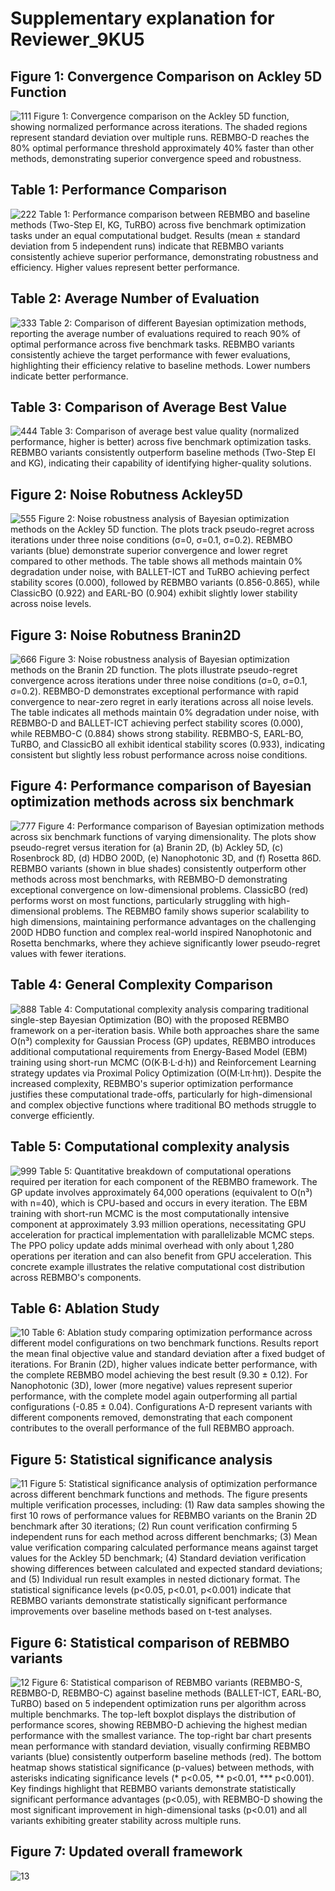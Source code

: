# Supplementary explanation for Reviewer_9KU5
## Figure 1: Convergence Comparison on Ackley 5D Function
![111](./reviewer_9KU5_doc/Convergence_comparison_on_the_Ackley_5D_function.PNG)
Figure 1: Convergence comparison on the Ackley 5D function, showing normalized performance across iterations. The shaded regions represent standard deviation over multiple runs. REBMBO-D reaches the 80% optimal performance threshold approximately 40% faster than other methods, demonstrating superior convergence speed and robustness.

## Table 1: Performance Comparison
![222](./reviewer_9KU5_doc/Performance_comparison_between_REBMBO_and_baseline_methods.PNG)
Table 1: Performance comparison between REBMBO and baseline methods (Two-Step EI, KG, TuRBO) across five benchmark optimization tasks under an equal computational budget. Results (mean ± standard deviation from 5 independent runs) indicate that REBMBO variants consistently achieve superior performance, demonstrating robustness and efficiency. Higher values represent better performance.

## Table 2: Average Number of Evaluation
![333](./reviewer_9KU5_doc/Comparison_of_different_Bayesian_optimization_methods.PNG)
Table 2: Comparison of different Bayesian optimization methods, reporting the average number of evaluations required to reach 90% of optimal performance across five benchmark tasks. REBMBO variants consistently achieve the target performance with fewer evaluations, highlighting their efficiency relative to baseline methods. Lower numbers indicate better performance.

## Table 3: Comparison of Average Best Value
![444](./reviewer_9KU5_doc/Comparison_of_average_best_value_quality.PNG)
Table 3: Comparison of average best value quality (normalized performance, higher is better) across five benchmark optimization tasks. REBMBO variants consistently outperform baseline methods (Two-Step EI and KG), indicating their capability of identifying higher-quality solutions.

## Figure 2: Noise Robutness Ackley5D
![555](./reviewer_9KU5_doc/Noise_Robustness_ack.PNG)
Figure 2: Noise robustness analysis of Bayesian optimization methods on the Ackley 5D function. The plots track pseudo-regret across iterations under three noise conditions (σ=0, σ=0.1, σ=0.2). REBMBO variants (blue) demonstrate superior convergence and lower regret compared to other methods. The table shows all methods maintain 0% degradation under noise, with BALLET-ICT and TuRBO achieving perfect stability scores (0.000), followed by REBMBO variants (0.856-0.865), while ClassicBO (0.922) and EARL-BO (0.904) exhibit slightly lower stability across noise levels.

## Figure 3: Noise Robutness Branin2D
![666](./reviewer_9KU5_doc/Noise_Robustness_barn.PNG)
Figure 3: Noise robustness analysis of Bayesian optimization methods on the Branin 2D function. The plots illustrate pseudo-regret convergence across iterations under three noise conditions (σ=0, σ=0.1, σ=0.2). REBMBO-D demonstrates exceptional performance with rapid convergence to near-zero regret in early iterations across all noise levels. The table indicates all methods maintain 0% degradation under noise, with REBMBO-D and BALLET-ICT achieving perfect stability scores (0.000), while REBMBO-C (0.884) shows strong stability. REBMBO-S, EARL-BO, TuRBO, and ClassicBO all exhibit identical stability scores (0.933), indicating consistent but slightly less robust performance across noise conditions.

## Figure 4: Performance comparison of Bayesian optimization methods across six benchmark
![777](./reviewer_9KU5_doc/Noise_Robustness_all.png)
Figure 4: Performance comparison of Bayesian optimization methods across six benchmark functions of varying dimensionality. The plots show pseudo-regret versus iteration for (a) Branin 2D, (b) Ackley 5D, (c) Rosenbrock 8D, (d) HDBO 200D, (e) Nanophotonic 3D, and (f) Rosetta 86D. REBMBO variants (shown in blue shades) consistently outperform other methods across most benchmarks, with REBMBO-D demonstrating exceptional convergence on low-dimensional problems. ClassicBO (red) performs worst on most functions, particularly struggling with high-dimensional problems. The REBMBO family shows superior scalability to high dimensions, maintaining performance advantages on the challenging 200D HDBO function and complex real-world inspired Nanophotonic and Rosetta benchmarks, where they achieve significantly lower pseudo-regret values with fewer iterations.

## Table 4: General Complexity Comparison
![888](./reviewer_9KU5_doc/Computational_Cost_gen.png)
Table 4: Computational complexity analysis comparing traditional single-step Bayesian Optimization (BO) with the proposed REBMBO framework on a per-iteration basis. While both approaches share the same O(n³) complexity for Gaussian Process (GP) updates, REBMBO introduces additional computational requirements from Energy-Based Model (EBM) training using short-run MCMC (O(K·B·L·d·h)) and Reinforcement Learning strategy updates via Proximal Policy Optimization (O(M·Lπ·hπ)). Despite the increased complexity, REBMBO's superior optimization performance justifies these computational trade-offs, particularly for high-dimensional and complex objective functions where traditional BO methods struggle to converge efficiently.

## Table 5: Computational complexity analysis
![999](./reviewer_9KU5_doc/Computational-Cost_con.png)
Table 5: Quantitative breakdown of computational operations required per iteration for each component of the REBMBO framework. The GP update involves approximately 64,000 operations (equivalent to O(n³) with n=40), which is CPU-based and occurs in every iteration. The EBM training with short-run MCMC is the most computationally intensive component at approximately 3.93 million operations, necessitating GPU acceleration for practical implementation with parallelizable MCMC steps. The PPO policy update adds minimal overhead with only about 1,280 operations per iteration and can also benefit from GPU acceleration. This concrete example illustrates the relative computational cost distribution across REBMBO's components.

## Table 6: Ablation Study 
![10](./reviewer_9KU5_doc/Abalation_Study.png)
Table 6: Ablation study comparing optimization performance across different model configurations on two benchmark functions. Results report the mean final objective value and standard deviation after a fixed budget of iterations. For Branin (2D), higher values indicate better performance, with the complete REBMBO model achieving the best result (9.30 ± 0.12). For Nanophotonic (3D), lower (more negative) values represent superior performance, with the complete model again outperforming all partial configurations (-0.85 ± 0.04). Configurations A-D represent variants with different components removed, demonstrating that each component contributes to the overall performance of the full REBMBO approach.

## Figure 5: Statistical significance analysis
![11](./reviewer_9KU5_doc/Detail_statistical_analysis.png)
Figure 5: Statistical significance analysis of optimization performance across different benchmark functions and methods. The figure presents multiple verification processes, including: (1) Raw data samples showing the first 10 rows of performance values for REBMBO variants on the Branin 2D benchmark after 30 iterations; (2) Run count verification confirming 5 independent runs for each method across different benchmarks; (3) Mean value verification comparing calculated performance means against target values for the Ackley 5D benchmark; (4) Standard deviation verification showing differences between calculated and expected standard deviations; and (5) Individual run result examples in nested dictionary format. The statistical significance levels (p<0.05, p<0.01, p<0.001) indicate that REBMBO variants demonstrate statistically significant performance improvements over baseline methods based on t-test analyses.

## Figure 6: Statistical comparison of REBMBO variants
![12](./reviewer_9KU5_doc/Visual_analysis_of_statistical_significance.png)
Figure 6: Statistical comparison of REBMBO variants (REBMBO-S, REBMBO-D, REBMBO-C) against baseline methods (BALLET-ICT, EARL-BO, TuRBO) based on 5 independent optimization runs per algorithm across multiple benchmarks. The top-left boxplot displays the distribution of performance scores, showing REBMBO-D achieving the highest median performance with the smallest variance. The top-right bar chart presents mean performance with standard deviation, visually confirming REBMBO variants (blue) consistently outperform baseline methods (red). The bottom heatmap shows statistical significance (p-values) between methods, with asterisks indicating significance levels (* p<0.05, ** p<0.01, *** p<0.001). Key findings highlight that REBMBO variants demonstrate statistically significant performance advantages (p<0.05), with REBMBO-D showing the most significant improvement in high-dimensional tasks (p<0.01) and all variants exhibiting greater stability across multiple runs.

## Figure 7: Updated overall framework
![13](./reviewer_9KU5_doc/overall_framework.png)


